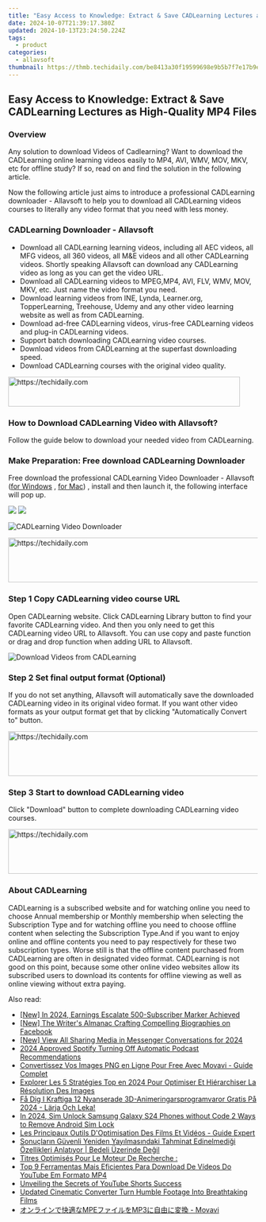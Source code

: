 ```yaml
---
title: "Easy Access to Knowledge: Extract & Save CADLearning Lectures as High-Quality MP4 Files"
date: 2024-10-07T21:39:17.380Z
updated: 2024-10-13T23:24:50.224Z
tags:
  - product
categories:
  - allavsoft
thumbnail: https://thmb.techidaily.com/be8413a30f19599698e9b5b7f7e17b9eb5081fbfdcc13de42954a869c3e7944e.png
---
```


## Easy Access to Knowledge: Extract & Save CADLearning Lectures as High-Quality MP4 Files

### Overview

Any solution to download Videos of Cadlearning? Want to download the CADLearning online learning videos easily to MP4, AVI, WMV, MOV, MKV, etc for offline study? If so, read on and find the solution in the following article.

Now the following article just aims to introduce a professional CADLearning downloader - Allavsoft to help you to download all CADLearning videos courses to literally any video format that you need with less money.

### CADLearning Downloader - Allavsoft

* Download all CADLearning learning videos, including all AEC videos, all MFG videos, all 360 videos, all M&E videos and all other CADLearning videos. Shortly speaking Allavsoft can download any CADLearning video as long as you can get the video URL.
* Download all CADLearning videos to MPEG,MP4, AVI, FLV, WMV, MOV, MKV, etc. Just name the video format you need.
* Download learning videos from INE, Lynda, Learner.org, TopperLearning, Treehouse, Udemy and any other video learning website as well as from CADLearning.
* Download ad-free CADLearning videos, virus-free CADLearning videos and plug-in CADLearning videos.
* Support batch downloading CADLearning video courses.
* Download videos from CADLearning at the superfast downloading speed.
* Download CADLearning courses with the original video quality.

<!-- affiliate ads begin -->
<a href="https://bluettius.sjv.io/c/5597632/2139118/17108" target="_top" id="2139118">
  <img src="//a.impactradius-go.com/display-ad/17108-2139118" border="0" alt="https://techidaily.com" width="468" height="60"/>
</a>
<img height="0" width="0" src="https://bluettius.sjv.io/i/5597632/2139118/17108" style="position:absolute;visibility:hidden;" border="0" />
<!-- affiliate ads end -->

### How to Download CADLearning Video with Allavsoft?

Follow the guide below to download your needed video from CADLearning.

### Make Preparation: Free download CADLearning Downloader

Free download the professional CADLearning Video Downloader - Allavsoft ([for Windows](https://tools.techidaily.com/allavsoft/products/) , [for Mac](https://tools.techidaily.com/allavsoft/products/)) , install and then launch it, the following interface will pop up.

[![](https://www.allavsoft.com/how-to/../images/how-to/free-download-win.jpg)](https://tools.techidaily.com/allavsoft/products/) [![](https://www.allavsoft.com/how-to/../images/how-to/free-download-mac.jpg)](https://tools.techidaily.com/allavsoft/products/)

![CADLearning Video Downloader](https://www.allavsoft.com/how-to/../images/allavsoft/screen-shot-600.jpg)

<!-- affiliate ads begin -->
<a href="https://aligracehair.sjv.io/c/5597632/2087239/19272" target="_top" id="2087239">
  <img src="//a.impactradius-go.com/display-ad/19272-2087239" border="0" alt="https://techidaily.com" width="728" height="90"/>
</a>
<img height="0" width="0" src="https://aligracehair.sjv.io/i/5597632/2087239/19272" style="position:absolute;visibility:hidden;" border="0" />
<!-- affiliate ads end -->

### Step 1 Copy CADLearning video course URL

Open CADLearning website. Click CADLearning Library button to find your favorite CADLearning video. And then you only need to get this CADLearning video URL to Allavsoft. You can use copy and paste function or drag and drop function when adding URL to Allavsoft.

![Download Videos from CADLearning](https://www.allavsoft.com/how-to/../images/how-to/download-rtmp-video/download-rtmp-video.jpg)

### Step 2 Set final output format (Optional)

If you do not set anything, Allavsoft will automatically save the downloaded CADLearning video in its original video format. If you want other video formats as your output format get that by clicking "Automatically Convert to" button.

<!-- affiliate ads begin -->
<a href="https://unicoeye.pxf.io/c/5597632/2134218/18498" target="_top" id="2134218">
  <img src="//a.impactradius-go.com/display-ad/18498-2134218" border="0" alt="https://techidaily.com" width="728" height="90"/>
</a>
<img height="0" width="0" src="https://unicoeye.pxf.io/i/5597632/2134218/18498" style="position:absolute;visibility:hidden;" border="0" />
<!-- affiliate ads end -->

### Step 3 Start to download CADLearning video

Click "Download" button to complete downloading CADLearning video courses.

<!-- affiliate ads begin -->
<a href="https://appsumo.8odi.net/c/5597632/2118306/7443" target="_top" id="2118306">
  <img src="//a.impactradius-go.com/display-ad/7443-2118306" border="0" alt="https://techidaily.com" width="728" height="90"/>
</a>
<img height="0" width="0" src="https://appsumo.8odi.net/i/5597632/2118306/7443" style="position:absolute;visibility:hidden;" border="0" />
<!-- affiliate ads end -->

### About CADLearning

CADLearning is a subscribed website and for watching online you need to choose Annual membership or Monthly membership when selecting the Subscription Type and for watching offline you need to choose offline content when selecting the Subscription Type.And if you want to enjoy online and offline contents you need to pay respectively for these two subscription types. Worse still is that the offline content purchased from CADLearning are often in designated video format. CADLearning is not good on this point, because some other online video websites allow its subscribed users to download its contents for offline viewing as well as online viewing without extra paying.

<ins class="adsbygoogle"
     style="display:block"
     data-ad-format="autorelaxed"
     data-ad-client="ca-pub-7571918770474297"
     data-ad-slot="1223367746"></ins>

<ins class="adsbygoogle"
     style="display:block"
     data-ad-client="ca-pub-7571918770474297"
     data-ad-slot="8358498916"
     data-ad-format="auto"
     data-full-width-responsive="true"></ins>

<span class="atpl-alsoreadstyle">Also read:</span>
<div><ul>
<li><a href="https://facebook-video-footage.techidaily.com/new-in-2024-earnings-escalate-500-subscriber-marker-achieved/"><u>[New] In 2024, Earnings Escalate 500-Subscriber Marker Achieved</u></a></li>
<li><a href="https://facebook-clips.techidaily.com/new-the-writers-almanac-crafting-compelling-biographies-on-facebook/"><u>[New] The Writer's Almanac Crafting Compelling Biographies on Facebook</u></a></li>
<li><a href="https://facebook-video-recording.techidaily.com/new-view-all-sharing-media-in-messenger-conversations-for-2024/"><u>[New] View All Sharing Media in Messenger Conversations for 2024</u></a></li>
<li><a href="https://fox-http.techidaily.com/2024-approved-spotify-turning-off-automatic-podcast-recommendations/"><u>2024 Approved Spotify Turning Off Automatic Podcast Recommendations</u></a></li>
<li><a href="https://win-extraordinary.techidaily.com/convertissez-vos-images-png-en-ligne-pour-free-avec-movavi-guide-complet/"><u>Convertissez Vos Images PNG en Ligne Pour Free Avec Movavi - Guide Complet</u></a></li>
<li><a href="https://vp-tips.techidaily.com/explorer-les-5-strategies-top-en-2024-pour-optimiser-et-hierarchiser-la-resolution-des-images/"><u>Explorer Les 5 Stratégies Top en 2024 Pour Optimiser Et Hiérarchiser La Résolution Des Images</u></a></li>
<li><a href="https://win-extraordinary.techidaily.com/fa-dig-i-kraftiga-12-nyanserade-3d-animeringarsprogramvaror-gratis-pa-2024-larja-och-leka/"><u>Få Dig I Kraftiga 12 Nyanserade 3D-Animeringarsprogramvaror Gratis På 2024 - Lärja Och Leka!</u></a></li>
<li><a href="https://sim-unlock.techidaily.com/in-2024-sim-unlock-samsung-galaxy-s24-phones-without-code-2-ways-to-remove-android-sim-lock-by-drfone-android/"><u>In 2024, Sim Unlock Samsung Galaxy S24 Phones without Code 2 Ways to Remove Android Sim Lock</u></a></li>
<li><a href="https://win-extraordinary.techidaily.com/les-principaux-outils-doptimisation-des-films-et-videos-guide-expert/"><u>Les Principaux Outils D'Optimisation Des Films Et Vidéos - Guide Expert</u></a></li>
<li><a href="https://win-extraordinary.techidaily.com/sonuclarin-guvenli-yeniden-yayilmasindaki-tahminat-edinelmedigi-ozellikleri-anlatiyor-bedeli-uzerinde-degil/"><u>Sonuçların Güvenli Yeniden Yayılmasındaki Tahminat Edinelmediği Özellikleri Anlatıyor | Bedeli Üzerinde Değil</u></a></li>
<li><a href="https://win-extraordinary.techidaily.com/titres-optimises-pour-le-moteur-de-recherche/"><u>Titres Optimisés Pour Le Moteur De Recherche :</u></a></li>
<li><a href="https://win-extraordinary.techidaily.com/top-9-ferramentas-mais-eficientes-para-download-de-videos-do-youtube-em-formato-mp4/"><u>Top 9 Ferramentas Mais Eficientes Para Download De Vídeos Do YouTube Em Formato MP4</u></a></li>
<li><a href="https://youtube-clips.techidaily.com/unveiling-the-secrets-of-youtube-shorts-success/"><u>Unveiling the Secrets of YouTube Shorts Success</u></a></li>
<li><a href="https://ai-vdieo-software.techidaily.com/updated-cinematic-converter-turn-humble-footage-into-breathtaking-films/"><u>Updated Cinematic Converter Turn Humble Footage Into Breathtaking Films</u></a></li>
<li><a href="https://tech-savvy.techidaily.com/mpemp3-movavi/"><u>オンラインで快適なMPEファイルをMP3に自由に変換 - Movavi</u></a></li>
</ul></div>

